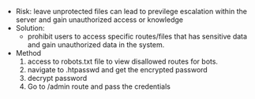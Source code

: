 - Risk: leave unprotected files can lead to previlege escalation within the server and gain  unauthorized access or knowledge
- Solution:
    - prohibit users to access specific routes/files that has sensitive data and gain unauthorized data in the system.
- Method
    1. access to robots.txt file to view disallowed routes for bots.
    2. navigate to .htpasswd and get the encrypted password
    3. decrypt password
    4. Go to /admin route and pass the credentials